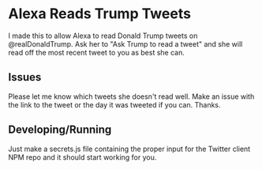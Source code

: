 # Alexa Reads Trump Tweets

I made this to allow Alexa to read Donald Trump tweets on @realDonaldTrump. Ask her to "Ask Trump to read a tweet" and she will read off the most recent tweet to you as best she can. 

## Issues

Please let me know which tweets she doesn't read well. Make an issue with the link to the tweet or the day it was tweeted if you can. Thanks. 

## Developing/Running

Just make a secrets.js file containing the proper input for the Twitter client NPM repo and it should start working for you. 